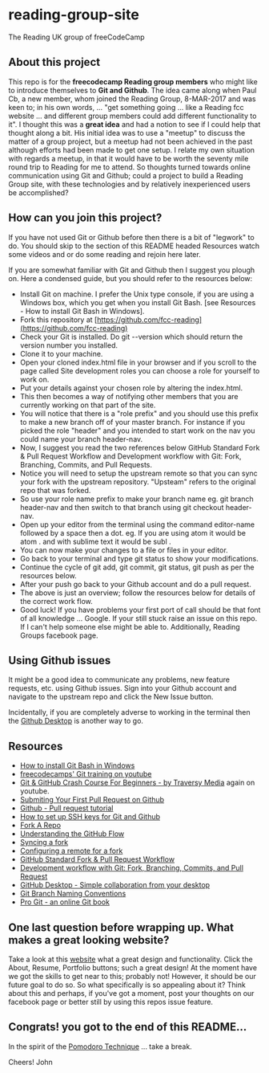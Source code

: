 # reading-group-site
The Reading UK group of freeCodeCamp

  ## About this project
  This repo is for the __freecodecamp Reading group members__ who might like to introduce themselves to __Git and Github__. The idea came along when Paul Cb, a new  member, whom joined the Reading Group, 8-MAR-2017 and was keen to; in his own words, ... "get something going ... like a Reading fcc website ... and different group members could add different functionality to it". I thought this was a __great idea__ and had a notion to see if I could help that thought along a bit. His initial idea was to use a "meetup" to discuss the matter of a group project, but a meetup had not been achieved in the past although efforts had been made to get one setup. I relate my own situation with regards a meetup, in that it would have to be worth the seventy mile round trip to Reading for me to attend. So thoughts turned towards online communication using Git and Github; could a project to build a Reading Group site, with these technologies and by relatively inexperienced users be accomplished?

  ## How can you join this project?
  If you have not used Git or Github before then there is a bit of "legwork" to do. You should skip to the section of this README headed Resources watch some videos and or do some reading and rejoin here later.

  If you are somewhat familiar with Git and Github then I suggest you plough on. Here a condensed guide, but you should refer to the resources below:
   - Install Git on machine. I prefer the Unix type console, if you are using a Windows box, which you get when you install Git Bash. [see Resources - How to install Git Bash in Windows].
   - Fork this repository at [https://github.com/fcc-reading](https://github.com/fcc-reading)
   - Check your Git is installed. Do git --version which should return the version number you installed.
   - Clone it to your machine.
   - Open your cloned index.html file in your browser and if you scroll to the page called Site development roles you can choose a role for yourself to work on.
   - Put your details against your chosen role by altering the index.html.
   - This then becomes a way of notifying other members that you are currently working on that part of the site.
   - You will notice that there is a "role prefix" and you should use this prefix to make a new branch off of your master branch. For instance if you picked the role "header" and you intended to start work on the nav you could name your branch header-nav.
   - Now, I suggest you read the two references below GitHub Standard Fork & Pull Request Workflow and Development workflow with Git: Fork, Branching, Commits, and Pull Requests.
   - Notice you will need to setup the upstream remote so that you can sync your fork with the upstream repository. "Upsteam" refers to the original repo that was forked.
   - So use your role name prefix to make your branch name eg. git branch header-nav and then switch to that branch using git checkout header-nav.
   - Open up your editor from the terminal using the command editor-name followed by a space then a dot. eg. If you are using atom it would be atom . and with sublime text it would be subl .
   - You can now make your changes to a file or files in your editor.
   - Go back to your terminal and type git status to show your modifications.
   - Continue the cycle of git add, git commit, git status, git push as per the resources below.
   - After your push go back to your Github account and do a pull request.
   - The above is just an overview; follow the resources below for details of the correct work flow.
   - Good luck! If you have problems your first port of call should be that font of all knowledge ... Google. If your still stuck raise an issue on this repo. If I can't help someone else might be able to. Additionally, Reading Groups facebook page.
  ## Using Github issues
  It might be a good idea to communicate any problems, new feature requests, etc. using Github issues. Sign into your Github account and navigate to the upstream repo and click the New Issue button.

  Incidentally, if you are completely adverse to working in the terminal then the [Github Desktop](https://desktop.github.com/) is another way to go.

  ## Resources
  - [How to install Git Bash in Windows](https://www.youtube.com/watch?v=rWboGsc6CqI)
  - [freecodecamps' Git training on youtube](https://www.youtube.com/playlist?list=PLGvfHSgImk4aTlKBUPeC8Eh42LVDcSv9s)
  - [Git & GitHub Crash Course For Beginners - by Traversy Media](https://www.youtube.com/watch?v=SWYqp7iY_Tc) again on youtube.
  - [Submiting Your First Pull Request on Github](https://www.youtube.com/watch?v=YTbRzhQju4c)
  - [Github - Pull request tutorial](https://www.youtube.com/watch?v=NnBb9NTk-To)
  - [How to set up SSH keys for Git and Github](https://www.youtube.com/watch?v=Vi-WqFKYpnw)
  - [Fork A Repo](https://help.github.com/articles/fork-a-repo/)
  - [Understanding the GitHub Flow](https://guides.github.com/introduction/flow/)
  - [Syncing a fork](https://help.github.com/articles/syncing-a-fork/)
  - [Configuring a remote for a fork](https://help.github.com/articles/configuring-a-remote-for-a-fork/)
  - [GitHub Standard Fork & Pull Request Workflow](https://gist.github.com/Chaser324/ce0505fbed06b947d962)
  - [Development workflow with Git: Fork, Branching, Commits, and Pull Request](https://github.com/sevntu-checkstyle/sevntu.checkstyle/wiki/Development-workflow-with-Git:-Fork,-Branching,-Commits,-and-Pull-Request)
  - [ GitHub Desktop - Simple collaboration from your desktop](https://desktop.github.com/)
  - [Git Branch Naming Conventions](https://allenan.com/git-branch-naming-conventions/)
  - [Pro Git - an online Git book](https://git-scm.com/book/en/v2)

  ## One last question before wrapping up. What makes a great looking website?
  Take a look at this [website](http://www.florin-pop.com) what a great design and functionality. Click the About, Resume, Portfolio buttons; such a great design! At the moment have we got the skills to get near to this; probably not! However, it should be our future goal to do so. So what specifically is so appealing about it? Think about this and perhaps, if you've got a moment, post your thoughts on our facebook page or better still by using this repos issue feature.


  ## Congrats! you got to the end of this README...
  In the spirit of the [Pomodoro Technique](http://codepen.io/Andromeda31/full/oZMxdx/) ... take a break.

  Cheers! John
